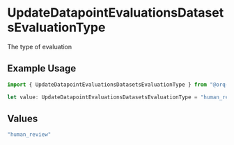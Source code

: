 # UpdateDatapointEvaluationsDatasetsEvaluationType

The type of evaluation

## Example Usage

```typescript
import { UpdateDatapointEvaluationsDatasetsEvaluationType } from "@orq-ai/node/models/operations";

let value: UpdateDatapointEvaluationsDatasetsEvaluationType = "human_review";
```

## Values

```typescript
"human_review"
```